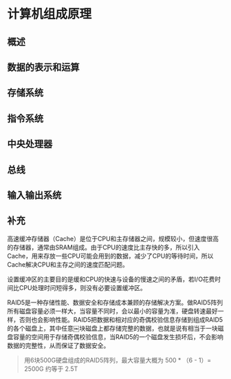 # 计算机组成原理

## 概述



## 数据的表示和运算



## 存储系统



## 指令系统



## 中央处理器



## 总线



## 输入输出系统



## 补充

高速缓冲存储器（Cache）是位于CPU和主存储器之间，规模较小，但速度很高的存储器，通常由SRAM组成。由于CPU的速度比主存快的多，所以引入Cache，用来存放一些CPU可能会用到的数据，减少了CPU的等待时间，所以Cache解决CPU和主存之间的速度匹配问题。



设置缓冲区的主要目的是缓和CPU的快速与设备的慢速之间的矛盾，若I/O花费时间比CPU处理时问短得多，则没有必要设置缓冲区。



RAID5是一种存储性能、数据安全和存储成本兼顾的存储解决方案。做RAID5阵列所有磁盘容量必须一样大，当容量不同时，会以最小的容量为准，硬盘转速最好一样，否则也会影响性能。RAID5把数据和相对应的奇偶校验信息存储到组成RAID5的各个磁盘上，其中任意￼块磁盘上都存储完整的数据，也就是说有相当于一块磁盘容量的空间用于存储奇偶校验信息，当RAID5的一个磁盘发生损坏后，不会影响数据的完整性，从而保证了数据安全。

> 用6块500G硬盘组成的RAID5阵列，最大容量大概为 500 * （6 - 1）= 2500G 约等于 2.5T
